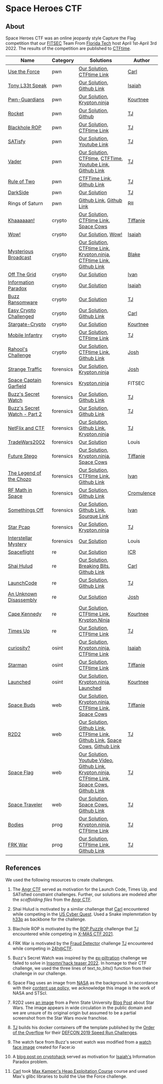 # Space Heroes CTF


## About

Space Heroes CTF was an online jeopardy style Capture the Flag competition that our [FITSEC](https://research.fit.edu/fitsec/) Team From [Florida Tech](https://www.fit.edu) host April 1st-April 3rd 2022. The results of the competition are published to [CTFtime](https://ctftime.org/event/1567). 


| Name | Category | Solutions | Author |
|------|------|------|------|
| [Use the Force](pwn/pwn-usetheforce) | pwn | [Our Solution](pwn/pwn-usetheforce/solve), [CTFtime Link](https://ctftime.org/writeup/33014)     |  [Carl](https://github.com/carlinux727) |
| [Tony L33t Speak](pwn/pwn-tony-translator) | pwn | [Our Solution](pwn/pwn-tony-translator/solve), [Github Link](https://github.com/HJMsan/CTF-writeups/tree/main/2022/Space%20hero%20CTF/T0NY%20TR4N5L4T0R)     |  [Isaiah](https://github.com/IsaiahST2020) | 
| [Pwn-Guardians](pwn/pwn-Guardians) | pwn |  [Our Solution](pwn/pwn-Guardians/solve), [Krypton.ninja](https://krypton.ninja/2022/04/03/Space-Heroes-2022-CTF-write-up/#🛡%EF%B8%8F-Guardians-of-the-Galaxy)    |  [Kourtnee](https://github.com/kourtnee) | 
| [Rocket](pwn/pwn-rocket)   | pwn |   [Our Solution](pwn/pwn-rocket/solve), [Github](https://github.com/HJMsan/CTF-writeups/tree/main/2022/Space%20hero%20CTF/Rocket)   |  [TJ](https://github.com/tj-oconnor) | 
| [Blackhole ROP](pwn/pwn-blackhole/)  | pwn |    [Our Solution](pwn/pwn-rocket/solve), [CTFtime Link](https://ctftime.org/writeup/32981)  |  [TJ](https://github.com/tj-oconnor) | 
| [SATisfy](pwn/pwn-sat) | pwn |  [Our Solution](pwn/pwn-sat/solve), [Youtube Link](https://www.youtube.com/watch?v=52z2DldOUEw)   | [TJ](https://github.com/tj-oconnor) | 
| [Vader](pwn/pwn-vader)  | pwn |  [Our Solution](pwn/pwn-vader/solve), [CTFtime](https://ctftime.org/writeup/33003), [CTFTime](https://ctftime.org/writeup/33000), [Youtube Link](https://www.youtube.com/watch?v=52z2DldOUEw), [Github Link](https://gist.github.com/larsw/61d75b937ccace24cba1b5714e4344fe)    |  [TJ](https://github.com/tj-oconnor)
| [Rule of Two](pwn/pwn-vader)  | pwn |  [CTFTime Link](https://ctftime.org/writeup/33002), [Github Link](https://github.com/pr0xy-t/pwn_writeups/tree/master/Space_Heros_CTF_2022/Rule_of_Two) |  [TJ](https://github.com/tj-oconnor) | 
| [DarkSide](pwn/pwn-darkside) | pwn |  [Our Solution](pwn/pwn-darkside/solve)    |  [TJ](https://github.com/tj-oconnor) | 
| Rings of Saturn | pwn | [Github Link](https://github.com/HJMsan/CTF-writeups/tree/main/2022/Space%20hero%20CTF/Rings%20of%20Saturn), [Github Link](https://github.com/ex4722/turbo-octo-pancake/blob/main/space_hero/rings_of_saturn/README.md) | RII | 
| [Khaaaaaan!](crypto/crypto_lang) | crypto |  [Our Solution](crypto/crypto_lang/solve), [CTFtime Link](https://ctftime.org/writeup/32961), [Space Cows](https://www.spacecows.club/a-few-space-heroes-challenges/)    |   [Tiffanie](https://github.com/tpetersen2018) |
| [Wow!](crypto/crypto-wow) | crypto |  [Our Solution](crypto/crypto-wow/solve), [Wow!](https://github.com/12flamingo/CTF-writeups/tree/main/Space%20Heroes%202022/%5Bcrypto%5D%20Wow!)    |   [Isaiah](https://github.com/IsaiahST2020) |
| [Mysterious Broadcast](crypto/crypto-api)  | crypto |  [Our Solution](crypto/crypto-api/solve), [CTFtime Link](https://ctftime.org/writeup/32988), [Krypton.ninja](https://krypton.ninja/2022/04/03/Space-Heroes-2022-CTF-write-up/#👁%EF%B8%8F%E2%80%8D🗨%EF%B8%8F-Mysterious-Broadcast), [CTFtime Link](https://ctftime.org/writeup/32938), [Github Link](https://github.com/Ayoub-2/CTF-Writeup/tree/master/SpaceHerosCTF/Web)    |   [Blake](https://github.com/BlakeJanes) | 
| [Off The Grid](crypto/crypto-OffTheGrid)  | crypto |  [Our Solution](crypto/crypto-OffTheGrid/solve)    |   [Ivan](https://github.com/IvanD-Hernandez) | 
| [Information Paradox](crypto/crypto-rsa) | crypto |  [Our Solution](crypto/crypto-rsa/solve)    |   [Isaiah](https://github.com/IsaiahST2020) | 
| [Buzz Ransomware](crypto/crypto-buzz_enc) | crypto |  [Our Solution](crypto/crypto-buzz_enc/solve)    |   [TJ](https://github.com/tj-oconnor) | 
| [Easy Crypto Challenged](crypto/crypto-ecc) | crypto |  [Our Solution](crypto/crypto-ecc/solve), [Github Link](https://github.com/12flamingo/CTF-writeups/tree/main/Space%20Heroes%202022/%5Bcrypto%5D%20Easy%20Crypto%20Challenge) |   [Carl](https://github.com/carlinux727) | 
| [Stargate-Crypto](crypto/crypto_stargate) | crypto |  [Our Solution](crypto/crypto_stargate/solve)    |   [Kourtnee](https://github.com/kourtnee) | 
| [Mobile Infantry](crypto/crypto-mobile_infantry)  | crypto |  [Our Solution](crypto/crypto-mobile_infantry/solve), [CTFtime Link](https://ctftime.org/writeup/32960)    |   [TJ](https://github.com/tj-oconnor) | 
| [Rahool's Challenge](crypto/crypto-rahoolschallenge)   | crypto |  [Our Solution](crypto/crypto-rahoolschallenge/solve), [CTFtime Link](https://ctftime.org/writeup/32970), [Github Link](https://github.com/WhileSEC/shctf/tree/main/crypto/rahools-challenge)   |   [Josh](https://github.com/joshuabreininger) | 
| [Strange Traffic](forensics/forensics-strangetraffic) | forensics |  [Our Solution](forensics/forensics-strangetraffic/solve), [Krypton.ninja](https://krypton.ninja/2022/04/03/Space-Heroes-2022-CTF-write-up/#🚦-Strange-Traffic)    |   [Josh](https://github.com/joshuabreininger) |
| [Space Captain Garfield](forensics-garfield)   | forensics | [Krypton.ninja](https://krypton.ninja/2022/04/03/Space-Heroes-2022-CTF-write-up/#🐈-Space-Captain-Garfield)        |   FITSEC | 
| [Buzz's Secret Watch](forensics/forensics-buzz)  | forensics |  [Our Solution](forensics/forensics-buzz/solve), [Github Link](https://github.com/SovietBeast/CTF-writeups/blob/main/Space%20Heroes%20CTF%202022/Buzzs-Secret-Watch-Part-2.md)   |   [TJ](https://github.com/tj-oconnor) | 
| [Buzz's Secret Watch - Part 2](forensics/forensics-buzz-part2)  | forensics |  [Our Solution](forensics/forensics-buzz-part2/solve), [Github Link](https://github.com/SovietBeast/CTF-writeups/blob/main/Space%20Heroes%20CTF%202022/Buzzs-Secret-Watch-Part-2.md)    |   [TJ](https://github.com/tj-oconnor) |
| [NetFlix and CTF](forensics/forensics-netflix-and-ctf)   | forensics |  [Our Solution](forensics/forensics-netflix-and-ctf/solve), [Github Link](https://github.com/SovietBeast/CTF-writeups/blob/main/Space%20Heroes%20CTF%202022/Netflix-and-ctf.md), [Krypton.ninja](https://krypton.ninja/2022/04/03/Space-Heroes-2022-CTF-write-up/#🚩-Netflix-and-CTF)    |   [TJ](https://github.com/tj-oconnor) |
| [TradeWars2002](forensics/forensics-tradewars2002) | forensics |  [Our Solution](forensics/forensics-tradewars2002/solve)    |   Louis | 
| [Future Stego](forensics/forensics-shuttle) | forensics |  [Our Solution](forensics/forensics-shuttle/solve), [Krypton.ninja](https://krypton.ninja/2022/04/03/Space-Heroes-2022-CTF-write-up/#🔮-Future-Stego), [Space Cows](https://www.spacecows.club/a-few-space-heroes-challenges/)    |   [Tiffanie](https://github.com/tpetersen2018) |
| [The Legend of the Chozo](forensics/forensics-Chozo/) | forensics |  [Our Solution](forensics/forensics-Chozo/solve), [CTFtime Link](https://ctftime.org/writeup/32982), [Github Link](https://github.com/SovietBeast/CTF-writeups/blob/main/Space%20Heroes%20CTF%202022/The-Legend-of-the-Chozo.md)    |   [Ivan](https://github.com/IvanD-Hernandez) |
| [RF Math in Space](forensics/forensics-rf-math) | forensics |  [Our Solution](forensics/forensics-rf-math/solve), [Github Link](https://github.com/hevezolly-ctf/writeup_SpaceHeroesCTF_RFMathInSpace)    |   [Cromulence](https://cromulence.com) | 
| [Somethings Off](forensics/forensics-Somethings_off) | forensics |  [Our Solution](forensics/forensics-Somethings_off/solve), [Github Link](https://github.com/hevezolly-ctf/writeup_SpaceHeroesCTF_SomethingsOff), [Sourque Link](https://sourque.com/ctf/spaceheroes/rf-math-in-spac)    |   [Ivan](https://github.com/IvanD-Hernandez) | 
| [Star Pcap](forensics/forensics-star/)   | forensics |  [Our Solution](forensics/forensics-star/solve), [Krypton.ninja](https://krypton.ninja/2022/04/03/Space-Heroes-2022-CTF-write-up/#⭐-Star-Pcap)    |   [TJ](https://github.com/tj-oconnor) | 
| [Interstellar Mystery](forensics/forensics-interstellarmystery) | forensics |  [Our Solution](forensics/forensics-interstellarmystery/solve)    |   Louis | [Ivan](https://github.com/IvanD-Hernandez) | 
| [Spaceflight](re/re-spaceflight)  | re |  [Our Solution](re/re-spaceflight/solve)    |   [ICR](https://icr-team.com) | 
| [Shai Hulud](re/re-Shai_Hulud) | re |  [Our Solution](re/re-Shai_Hulud/solve), [Breaking Bits](https://breaking-bits.gitbook.io/breaking-bits/spaceheros-ctf-2022/re-shai-hulud), [Github Link](https://gist.github.com/larsw/3262a3bd1003eb0c9c3294b9a4488afd)    |   [Carl](https://github.com/carlinux727) | 
| [LaunchCode](re/re-launch_code)   | re |  [Our Solution](re/re-launch_code/solve), [Github Link](https://gist.github.com/ChrisTheCoolHut/8368a10e84a19fcac7e4727b1bbb277b)    |   [TJ](https://github.com/tj-oconnor) | 
| [An Unknown Disassembly](re/re-unknown-dis)  | re |  [Our Solution](re/re-unknown-dis/solve)    |   [Josh](https://github.com/joshuabreininger) | 
| [Cape Kennedy](re/re-Cape_Kennedy) | re |  [Our Solution](re/re-Cape_Kennedy/solve), [CTFtime Link](https://ctftime.org/writeup/32953), [Krypton.Ninja](https://krypton.ninja/2022/04/03/Space-Heroes-2022-CTF-write-up/#🛰%EF%B8%8F-Cape-Kennedy)    |   [Kourtnee](https://github.com/kourtnee) | 
| [Times Up](re/re-timesup) | re |  [Our Solution](re/re-timesup/solve), [CTFtime Link](https://ctftime.org/writeup/32973)   |   [TJ](https://github.com/tj-oconnor) |
| [curiosity?](osint/osint-curious) | osint |  [Our Solution](osint/osint-curious/solve), [Krypton.ninja](https://krypton.ninja/2022/04/03/Space-Heroes-2022-CTF-write-up/#🕵%EF%B8%8F%E2%80%8D♂%EF%B8%8F-Curious), [CTFtime Link](https://ctftime.org/writeup/32941)    |   [Isaiah](https://github.com/IsaiahST2020) |
| [Starman](osint/osint-starman) | osint |  [Our Solution](osint/osint-starman/solve), [CTFtime Link](https://ctftime.org/writeup/32962)    |   [Tiffanie](https://github.com/tpetersen2018) | 
| [Launched](osint/osint-Launched) | osint |  [Our Solution](osint/osint-Launched/solve), [Krypton.ninja](https://krypton.ninja/2022/04/03/Space-Heroes-2022-CTF-write-up/#🚀-Launched), [Launched](https://ctftime.org/writeup/32943)    |   [Kourtnee](https://github.com/kourtnee) | 
| [Space Buds](web/web-spacebuds)  | web |  [Our Solution](web/web-spacebuds/solve), [Krypton.ninja](https://krypton.ninja/2022/04/03/Space-Heroes-2022-CTF-write-up/#🐕-Space-Buds), [CTFtime Link](https://ctftime.org/writeup/32939), [Space Cows](https://www.spacecows.club/a-few-space-heroes-challenges/)     |   [Tiffanie](https://github.com/tpetersen2018) | 
| [R2D2](web/web-r2d2)   | web |  [Our Solution](web/web-r2d2/solve), [Github Link](https://github.com/SovietBeast/CTF-writeups/blob/main/Space%20Heroes%20CTF%202022/R2D2.md), [CTFtime Link](https://ctftime.org/task/19951), [Github Link](https://github.com/xryuseix/CTF_Writeups/blob/master/SpaceHeroes2022/Writeups.md#r2d2), [Space Cows](https://www.spacecows.club/a-few-space-heroes-challenges/), [Github Link](https://github.com/Ayoub-2/CTF-Writeup/tree/master/SpaceHerosCTF/Web)   |   [TJ](https://github.com/tj-oconnor) | 
| [Space Flag](web/web-flag) | web |  [Our Solution](web/web-flag/solve), [Youtube Video](https://ctftime.org/writeup/32989), [Github Link](https://github.com/SovietBeast/CTF-writeups/blob/main/Space%20Heroes%20CTF%202022/Flag-in-space.md), [Krypton.ninja](https://krypton.ninja/2022/04/03/Space-Heroes-2022-CTF-write-up/#🌌-Flag-in-space), [CTFtime Link](https://ctftime.org/writeup/32937), [Space Cows](https://www.spacecows.club/a-few-space-heroes-challenges/), [Github Link](https://github.com/Ayoub-2/CTF-Writeup/tree/master/SpaceHerosCTF/Web) |   [TJ](https://github.com/tj-oconnor) | 
| [Space Traveler](web/web-explore) | web |  [Our Solution](web/web-explore/solve), [Space Cows](https://www.spacecows.club/a-few-space-heroes-challenges/), [Github Link](https://github.com/Ayoub-2/CTF-Writeup/tree/master/SpaceHerosCTF/Web)    |   [TJ](https://github.com/tj-oconnor) | 
| [Bodies](prog/prog-bodies/)    | prog|  [Our Solution](prog/prog-bodies/solve), [Krypton.ninja](https://krypton.ninja/2022/04/03/Space-Heroes-2022-CTF-write-up/#🧑%E2%80%8D🚀-Space-traveler), [CTFtime Link](https://ctftime.org/writeup/32936)    |   [TJ](https://github.com/tj-oconnor) | 
| [FRK War](prog/prog-FRK_war/)    | prog|  [Our Solution](prog/prog-FRK_war/solve), [CTFtime Link](https://ctftime.org/writeup/32956), [Github Link](https://gist.github.com/larsw/e87ec43ce2b3aeffe2d4adafbcc00814)   |   [TJ](https://github.com/tj-oconnor) |

## References

We used the following resources to create challenges. 

1. The [Angr CTF](https://github.com/jakespringer/angr_ctf) served as motivation for the Launch Code, Times Up, and SATisfied constraint challenges. Further, our solutions are modeled after the *scaffolding files* from the [Angr CTF](https://github.com/jakespringer/angr_ctf). 

2. Shai Hulud is motivated by a similar challenge that [Carl](https://github.com/carlinux727) encountered while competing in the [US Cyber Quest](https://uscc.cyberquests.org). Used a Snake implemntation by [h33p](https://github.com/h33p/Basic-Snake) as backbone for the challenge.

3. Blachole ROP is motivated by the [ROP Puzzle](https://ctftime.org/writeup/31894) challenge that [TJ](https://github.com/tj-oconnor) encountered while competing in [X-MAS CTF 2021](https://ctftime.org/event/1525). 

4. FRK War is motivated by the [Fraud Detector](https://ctftime.org/writeup/32251) challenge [TJ](https://github.com/tj-oconnor) encountered while competing in [24h@CTF](https://ctftime.org/event/1563).

5. Buzz's Secret Watch was inspired by the [ex-piltration](https://ctftime.org/task/18752) challenge we failed to solve in [Insomni'hack teaser 2022](https://ctftime.org/event/1505). In homage to their CTF challenge, we used the three lines of text_to_bits() function from their challenge in our challenge. 

6. Space Flag uses an image from [NASA](https://hubblesite.org/contents/media/images/2022/009/01FTVACXX6AYTPDYN8Y3CH3WPA?keyword=Exoplanets&news=true) as the background. In accordance with their [content use policy](https://hubblesite.org/copyright), we acknowledge this image is the work of NASA and STScI. 

7. R2D2 uses [an image](https://sites.psu.edu/calvinpassion/wp-content/uploads/sites/39979/2016/03/droid1.jpg) from a Penn State University [Blog Post](https://sites.psu.edu/calvinpassion/2016/03/31/r2d2-and-chewbacca-galactic-men-of-mystery/) about Star Wars. The image appears in wide circulation in the public domain and we are unsure of its original origin but assumed to be a partial screenshot from the Star Wars movie franchise.

8. [TJ](https://github.com/tj-oconnor) builds his docker containers off the template published by the [Order of the Overflow](https://github.com/o-o-overflow) for their [DEFCON 2019 Speed Run Challenges](https://github.com/o-o-overflow/dc2019q-speedrun-001). 


9. The watch face from Buzz's secret watch was modified from a [watch face image](https://www.facer.io/watchface/L3nmvMJjYE?watchModel=moto360sport) created for Facer.io

10. A [blog post on cryptohack](https://blog.cryptohack.org/twitter-secrets) served as motivation for  [Isaiah's](https://github.com/IsaiahST2020) Information Paradox problem.

11. [Carl](https://github.com/carlinux727) took [Max Kamper's Heap Exploitation Course](https://www.udemy.com/course/linux-heap-exploitation-part-1/) course and used Max's glibc libraries to build the Use the Force challenge. 
